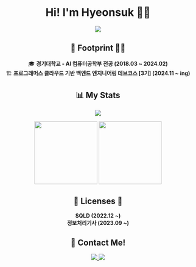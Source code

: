 <h1 align="center">Hi! I'm Hyeonsuk 🙋‍♂️</h1>

<p align="center">
  <img src="https://readme-typing-svg.herokuapp.com?font=Fira+Code&weight=600&pause=1000&color=F7A8B8&center=true&vCenter=true&width=450&height=45&lines=Backend+Engineer;Always+learning+new+things!"/>
</p>

<h2 align="center">👣 Footprint 🚶‍♂️</h2>
<p align="center">
  🎓 <b>경기대학교 - AI 컴퓨터공학부 전공 (2018.03 ~ 2024.02)</b><br>
  🏗 <b>프로그래머스 클라우드 기반 백엔드 엔지니어링 데브코스 [3기] (2024.11 ~ ing)</b>
</p>

<h2 align="center">📊 My Stats</h2>
<p align="center">
  <img src="https://hits.seeyoufarm.com/api/count/incr/badge.svg?url=https%3A%2F%2Fgithub.com%2Fjanghyeonsuk&count_bg=%23F29494&title_bg=%232F2E2E&icon=github.svg&icon_color=%23FFFFFF&title=Github+Views&edge_flat=false"/>
</p>

<p align="center">
  <img src="https://github-readme-stats.vercel.app/api/top-langs/?username=janghyeonsuk&layout=compact&theme=radical" height="165">
  <img src="https://github-readme-stats.vercel.app/api?username=janghyeonsuk&show_icons=true&theme=radical" height="165">
</p>

<h2 align="center">📃 Licenses 📜</h2>
<p align="center">
  <b>SQLD (2022.12 ~)</b><br>
  <b>정보처리기사 (2023.09 ~)</b>
</p>

<h2 align="center">🚀 Contact Me!</h2>
<p align="center">
  <a href="mailto:vkdnjdjxor@naver.com">
    <img src="https://img.shields.io/badge/Gmail-d14836?style=flat&logo=Gmail&logoColor=white"/>
  </a>
  <a href="https://velog.io/@janghyeonsuk/posts">
    <img src="https://img.shields.io/badge/Velog-20C997?style=flat&logo=Velog&logoColor=white"/>
  </a>
</p>
